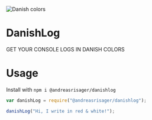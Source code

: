 ![Danish colors](https://i.imgur.com/fX0SFxK.png)
# DanishLog
GET YOUR CONSOLE LOGS IN DANISH COLORS

# Usage
Install with `npm i @andreasrisager/danishlog`

```javascript
var danishLog = require("@andreasrisager/danishlog");

danishLog("Hi, I write in red & white!");
```
